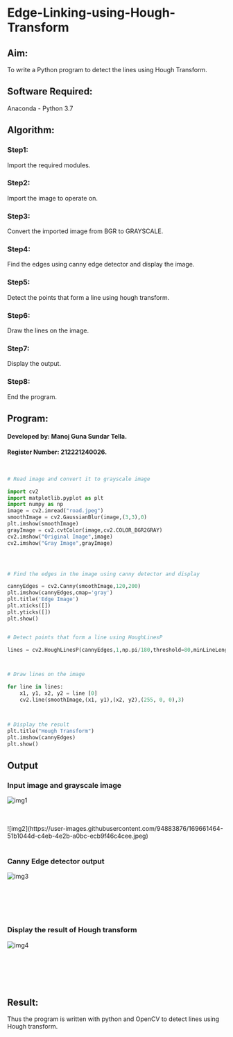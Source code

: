 # Edge-Linking-using-Hough-Transform
## Aim:
To write a Python program to detect the lines using Hough Transform.

## Software Required:
Anaconda - Python 3.7

## Algorithm:
### Step1:
Import the required modules.
<br>

### Step2:
Import the image to operate on.
<br>

### Step3:
Convert the imported image from BGR to GRAYSCALE.
<br>

### Step4:
Find the edges using canny edge detector and display the image.
<br>

### Step5:
Detect the points that form a line using hough transform.
<br>

### Step6:
Draw the lines on the image.
<br>

### Step7:
Display the output.
<br>

### Step8:
End the program.
<br>

## Program:
#### Developed by: Manoj Guna Sundar Tella.
#### Register Number: 212221240026.
```Python


# Read image and convert it to grayscale image

import cv2
import matplotlib.pyplot as plt
import numpy as np
image = cv2.imread("road.jpeg")
smoothImage = cv2.GaussianBlur(image,(3,3),0)
plt.imshow(smoothImage)
grayImage = cv2.cvtColor(image,cv2.COLOR_BGR2GRAY)
cv2.imshow("Original Image",image)
cv2.imshow("Gray Image",grayImage)




# Find the edges in the image using canny detector and display

cannyEdges = cv2.Canny(smoothImage,120,200)
plt.imshow(cannyEdges,cmap='gray')
plt.title('Edge Image')
plt.xticks([])
plt.yticks([])
plt.show()


# Detect points that form a line using HoughLinesP

lines = cv2.HoughLinesP(cannyEdges,1,np.pi/180,threshold=80,minLineLength = 50,maxLineGap = 250)



# Draw lines on the image

for line in lines:
    x1, y1, x2, y2 = line [0]
    cv2.line(smoothImage,(x1, y1),(x2, y2),(255, 0, 0),3)



# Display the result
plt.title("Hough Transform")
plt.imshow(cannyEdges)
plt.show()


```
## Output

### Input image and grayscale image
![img1](https://user-images.githubusercontent.com/94883876/169661444-bf827657-5d8a-4618-9d76-f13a7fc890ee.jpeg)

<br>
<br>
![img2](https://user-images.githubusercontent.com/94883876/169661464-51b1044d-c4eb-4e2b-a0bc-ecb9f46c4cee.jpeg)

<br>
<br>

### Canny Edge detector output
![img3](https://user-images.githubusercontent.com/94883876/169661478-dfd4cf1e-2cc0-49b5-9233-35f836793702.jpeg)

<br>
<br>
<br>
<br>


### Display the result of Hough transform
![img4](https://user-images.githubusercontent.com/94883876/169661484-ef4c743f-21c9-4b01-a9e0-2384124d11bf.jpeg)


<br>
<br>
<br>
<br>



## Result:
Thus the program is written with python and OpenCV to detect lines using Hough transform. 
